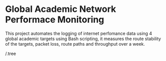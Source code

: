 # Global Academic Network Performace Monitoring 
This project automates the logging of internet perfomance data using 4 global academic targets using Bash scripting, it measures the route stability of the targets, packet loss, route paths and throughput over a week.

/.tree
